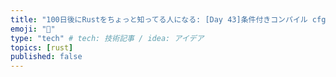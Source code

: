 ```yaml
---
title: "100日後にRustをちょっと知ってる人になる: [Day 43]条件付きコンパイル cfg"
emoji: "🦀"
type: "tech" # tech: 技術記事 / idea: アイデア
topics: [rust]
published: false
---
```

